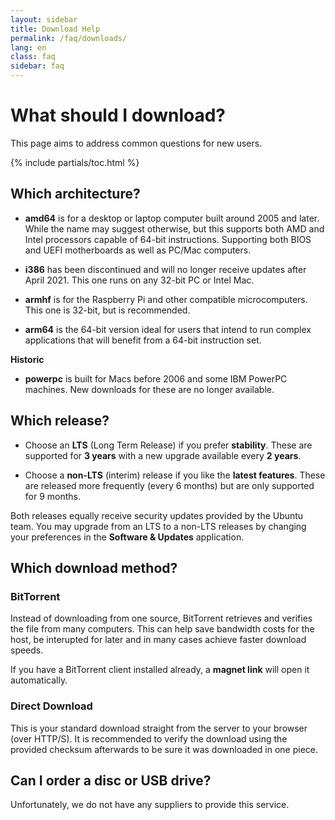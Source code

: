 ```yaml
---
layout: sidebar
title: Download Help
permalink: /faq/downloads/
lang: en
class: faq
sidebar: faq
---
```


# What should I download?

This page aims to address common questions for new users.

{% include partials/toc.html %}

## Which architecture?

* **amd64** is for a desktop or laptop computer built around 2005 and later.
While the name may suggest otherwise, but this supports both AMD and Intel processors
capable of 64-bit instructions. Supporting both BIOS and UEFI motherboards
as well as PC/Mac computers.

* **i386** has been discontinued and will no longer receive updates after April 2021.
This one runs on any 32-bit PC or Intel Mac.

* **armhf** is for the Raspberry Pi and other compatible microcomputers.
This one is 32-bit, but is recommended.

* **arm64** is the 64-bit version ideal for users that intend to run complex
applications that will benefit from a 64-bit instruction set.

**Historic**

* **powerpc** is built for Macs before 2006 and some IBM PowerPC machines.
New downloads for these are no longer available.


## Which release?

* Choose an **LTS** (Long Term Release) if you prefer **stability**. These are supported for
**3 years** with a new upgrade available every **2 years**.

* Choose a **non-LTS** (interim) release if you like the **latest features**.
These are released more frequently (every 6 months) but are only supported for
9 months.

Both releases equally receive security updates provided by the Ubuntu team.
You may upgrade from an LTS to a non-LTS releases by changing your preferences in
the **Software & Updates** application.


## Which download method?

### BitTorrent

Instead of downloading from one source, BitTorrent retrieves and verifies the
file from many computers. This can help save bandwidth costs for the host, be
interupted for later and in many cases achieve faster download speeds.

If you have a BitTorrent client installed already, a **magnet link** will
open it automatically.


### Direct Download

This is your standard download straight from the server to your browser (over
HTTP/S). It is recommended to verify the download using the provided checksum
afterwards to be sure it was downloaded in one piece.


## Can I order a disc or USB drive?

Unfortunately, we do not have any suppliers to provide this service.
